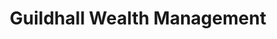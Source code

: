 ---
title: "Guildhall Wealth Management"
url: /markham/guildhall-wealth-management/
shop: jewelry
---